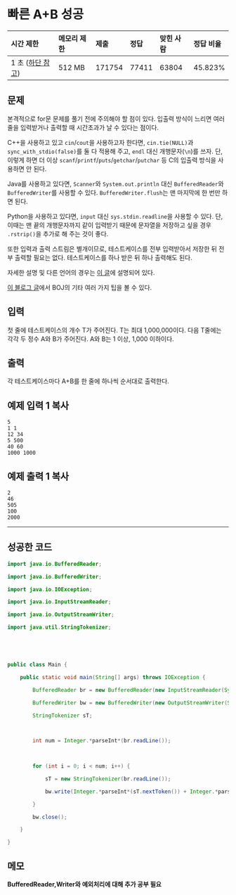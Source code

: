 # 빠른 A+B 성공

| 시간 제한                                                  | 메모리 제한 | 제출   | 정답  | 맞힌 사람 | 정답 비율 |
| :--------------------------------------------------------- | :---------- | :----- | :---- | :-------- | :-------- |
| 1 초 ([하단 참고](https://www.acmicpc.net/problem/15552#)) | 512 MB      | 171754 | 77411 | 63804     | 45.823%   |

## 문제

본격적으로 for문 문제를 풀기 전에 주의해야 할 점이 있다. 입출력 방식이 느리면 여러 줄을 입력받거나 출력할 때 시간초과가 날 수 있다는 점이다.

C++을 사용하고 있고 `cin`/`cout`을 사용하고자 한다면, `cin.tie(NULL)`과 `sync_with_stdio(false)`를 둘 다 적용해 주고, `endl` 대신 개행문자(`\n`)를 쓰자. 단, 이렇게 하면 더 이상 `scanf`/`printf`/`puts`/`getchar`/`putchar` 등 C의 입출력 방식을 사용하면 안 된다.

Java를 사용하고 있다면, `Scanner`와 `System.out.println` 대신 `BufferedReader`와 `BufferedWriter`를 사용할 수 있다. `BufferedWriter.flush`는 맨 마지막에 한 번만 하면 된다.

Python을 사용하고 있다면, `input` 대신 `sys.stdin.readline`을 사용할 수 있다. 단, 이때는 맨 끝의 개행문자까지 같이 입력받기 때문에 문자열을 저장하고 싶을 경우 `.rstrip()`을 추가로 해 주는 것이 좋다.

또한 입력과 출력 스트림은 별개이므로, 테스트케이스를 전부 입력받아서 저장한 뒤 전부 출력할 필요는 없다. 테스트케이스를 하나 받은 뒤 하나 출력해도 된다.

자세한 설명 및 다른 언어의 경우는 [이 글](http://www.acmicpc.net/board/view/22716)에 설명되어 있다.

[이 블로그 글](http://www.acmicpc.net/blog/view/55)에서 BOJ의 기타 여러 가지 팁을 볼 수 있다.

## 입력

첫 줄에 테스트케이스의 개수 T가 주어진다. T는 최대 1,000,000이다. 다음 T줄에는 각각 두 정수 A와 B가 주어진다. A와 B는 1 이상, 1,000 이하이다.

## 출력

각 테스트케이스마다 A+B를 한 줄에 하나씩 순서대로 출력한다.

## 예제 입력 1 복사

```
5
1 1
12 34
5 500
40 60
1000 1000
```

## 예제 출력 1 복사

```
2
46
505
100
2000
```



------

## 성공한 코드

```java
import java.io.BufferedReader;

import java.io.BufferedWriter;

import java.io.IOException;

import java.io.InputStreamReader;

import java.io.OutputStreamWriter;

import java.util.StringTokenizer;





public class Main {

	public static void main(String[] args) throws IOException {

		BufferedReader br = new BufferedReader(new InputStreamReader(System.***in\***));

		BufferedWriter bw = new BufferedWriter(new OutputStreamWriter(System.***out\***));

		StringTokenizer sT;

	

		int num = Integer.*parseInt*(br.readLine());

		

		for (int i = 0; i < num; i++) {

			sT = new StringTokenizer(br.readLine());

			bw.write(Integer.*parseInt*(sT.nextToken()) + Integer.*parseInt*(sT.nextToken()) + "\n");

		}

		bw.close();

	}

}
```

## 메모

**BufferedReader,Writer와 예외처리에 대해 추가 공부 필요**
